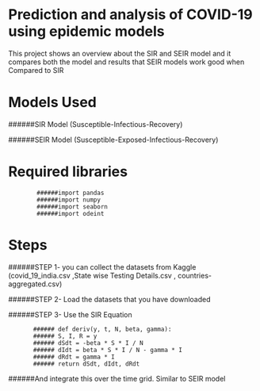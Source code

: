 # Prediction and analysis of COVID-19 using epidemic models

This project shows an overview about the SIR and SEIR model and it compares both the model and results that SEIR models work good when Compared to SIR

# Models Used 

######SIR Model (Susceptible-Infectious-Recovery)


######SEIR Model (Susceptible-Exposed-Infectious-Recovery)

# Required libraries

            ######import pandas
            ######import numpy 
            ######import seaborn 
            ######import odeint

# Steps 

######STEP 1- you can collect the datasets from Kaggle (covid_19_india.csv ,State wise Testing Details.csv , countries-aggregated.csv)

######STEP 2- Load the datasets that you have downloaded

######STEP 3- Use the SIR Equation 

           ###### def deriv(y, t, N, beta, gamma):
           ###### S, I, R = y
           ###### dSdt = -beta * S * I / N
           ###### dIdt = beta * S * I / N - gamma * I
           ###### dRdt = gamma * I
           ###### return dSdt, dIdt, dRdt
           
######And integrate this over the time grid. Similar to SEIR model
